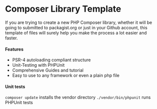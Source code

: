 Composer Library Template
=========================

If you are trying to create a new PHP Composer library, whether it will be going to submitted to packagist.org or just in your Github account, this template of files will surely help you make the process a lot easier and faster.

#### Features

* PSR-4 autoloading compliant structure
* Unit-Testing with PHPUnit
* Comprehensive Guides and tutorial
* Easy to use to any framework or even a plain php file

#### Unit tests
`composer update` installs the vendor directory
`./vendor/bin/phpunit` runs PHPUnit tests
